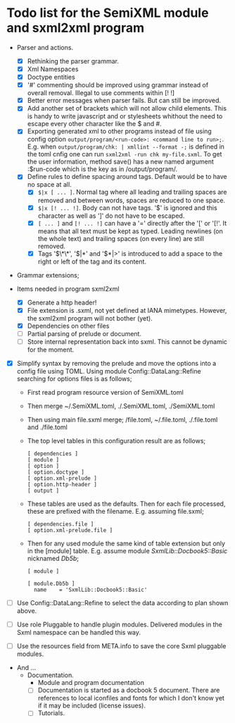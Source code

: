 # Todo list for the SemiXML module and sxml2xml program

* Parser and actions.
  * [x] Rethinking the parser grammar.
  * [x] Xml Namespaces
  * [x] Doctype entities
  * [x] '#' commenting should be improved using grammar instead of overall removal. Illegal to use comments within [! !]
  * [x] Better error messages when parser fails. But can still be improved.
  * [x] Add another set of brackets which will not allow child elements. This is handy to write javascript and or stylesheets whithout the need to escape every other character like the $ and #.
  * [x] Exporting generated xml to other programs instead of file using config option ```output/program/<run-code>: <command line to run>;```. E.g. when ```output/program/chk: | xmllint --format -;``` is defined in the toml cnfig one can run ```sxml2xml -run chk my-file.sxml```. To get the user information, method save() has a new named argument :$run-code which is the key as in /output/program/<run-code>.
  * [x] Define rules to define spacing around tags. Default would be to have no space at all.
    * [x] ```$|x [ ... ]```. Normal tag where all leading and trailing spaces are removed and between words, spaces are reduced to one space.
    * [x] ```$|x [! ... !]```. Body can not have tags. '$' is ignored and this character as well as ']' do not have to be escaped.
    * [x] ```[ ... ]``` and ```[! ... !]``` can have a '=' directly after the '[' or '[!'. It means that all text must
    be kept as typed. Leading newlines (on the whole text) and trailing spaces (on every line) are still removed.
    * [x] Tags '$\*\*', '$|\*' and '$\*|>' is introduced to add a space to the right or left of the tag and its content.

* Grammar extensions;

* Items needed in program sxml2xml
  * [x] Generate a http header!
  * [x] File extension is .sxml, not yet defined at IANA mimetypes. However, the sxml2xml program will not bother (yet).
  * [x] Dependencies on other files
  * [ ] Partial parsing of prelude or document.
  * [ ] Store internal representation back into sxml. This cannot be dynamic for the moment.

* [x] Simplify syntax by removing the prelude and move the options into a config file using TOML. Using module Config::DataLang::Refine searching for options files is as follows;
  * First read program resource version of SemiXML.toml
  * Then merge ~/.SemiXML.toml, ./.SemiXML.toml, ./SemiXML.toml
  * Then using main file.sxml merge; <file-location>/file.toml, ~/.file.toml, ./.file.toml and ./file.toml

  * The top level tables in this configuration result are as follows;

    ```
    [ dependencies ]
    [ module ]
    [ option ]
    [ option.doctype ]
    [ option.xml-prelude ]
    [ option.http-header ]
    [ output ]
    ```

  * These tables are used as the defaults. Then for each file processed, these are prefixed with the filename. E.g. assuming file.sxml;

    ```
    [ dependencies.file ]
    [ option.xml-prelude.file ]
    ```

  * Then for any used module the same kind of table extension but only in the [module] table. E.g. assume module *SxmlLib::Docbook5::Basic* nicknamed *Db5b*;

    ```
    [ module ]

    [ module.Db5b ]
      name    = 'SxmlLib::Docbook5::Basic'
    ```
* [ ] Use Config::DataLang::Refine to select the data according to plan shown above.

* [ ] Use role Pluggable to handle plugin modules. Delivered modules in the Sxml namespace can be handled this way.
* [ ] Use the resources field from META.info to save the core Sxml pluggable modules.

* And ...
  * Documentation.
    * Module and program documentation
    * [ ] Documentation is started as a docbook 5 document. There are references
          to local iconfiles and fonts for which I don't know yet if it may be
          included (license issues).
    * [ ] Tutorials.
